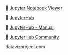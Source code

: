 :link: [Jupyter Notebook Viewer](http://nbviewer.jupyter.org/)



:link: [JupyterHub](http://jupyter.org/hub)

:link: [JupyterHub - Manual](https://z2jh.jupyter.org/en/stable/)

:link: [JupyterHub Community](https://gitter.im/jupyterhub/jupyterhub)

datavizproject.com